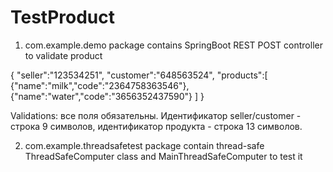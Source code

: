 # TestProduct

1. com.example.demo package contains SpringBoot REST POST controller to validate product

{
  "seller":"123534251",
  "customer":"648563524",
  "products":[
    {"name":"milk","code":"2364758363546"},
    {"name":"water","code":"3656352437590"}
  ]
}

Validations:
  все поля обязательны. Идентификатор seller/customer - строка 9 символов,
  идентификатор продукта - строка 13 символов.
  
  
 2. com.example.threadsafetest package contain thread-safe ThreadSafeComputer class and MainThreadSafeComputer to test it
